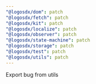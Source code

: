 ```yaml
---
"@logosdx/dom": patch
"@logosdx/fetch": patch
"@logosdx/kit": patch
"@logosdx/localize": patch
"@logosdx/observer": patch
"@logosdx/state-machine": patch
"@logosdx/storage": patch
"@logosdx/test": patch
"@logosdx/utils": patch
---
```


Export bug from utils
